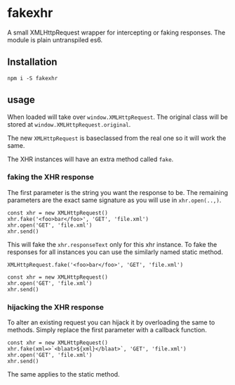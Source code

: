 # fakexhr

A small XMLHttpRequest wrapper for intercepting
or faking responses.
The module is plain untranspiled es6.


## Installation

```
npm i -S fakexhr
```

## usage

When loaded will take over `window.XMLHttpRequest`.
The original class will be stored at
`window.XMLHttpRequest.original`.

The new `XMLHttpRequest` is baseclassed from the
real one so it will work the same.

The XHR instances will have an extra method called
`fake`.

### faking the XHR response

The first parameter is the string you want the 
response to be. The remaining parameters are the
exact same signature as you will use in `xhr.open(..,)`.

```
const xhr = new XMLHttpRequest()
xhr.fake('<foo>bar</foo>', 'GET', 'file.xml')
xhr.open('GET', 'file.xml')
xhr.send()
```

This will fake the `xhr.responseText` only for this
xhr instance. To fake the responses for all instances
you can use the similarly named static method.

```
XMLHttpRequest.fake('<foo>bar</foo>', 'GET', 'file.xml')

const xhr = new XMLHttpRequest()
xhr.open('GET', 'file.xml')
xhr.send()
```

### hijacking the XHR response

To alter an existing request you can hijack it by
overloading the same to methods. Simply replace the
first parameter with a callback function.

```
const xhr = new XMLHttpRequest()
xhr.fake(xml=>`<blaat>${xml}</blaat>`, 'GET', 'file.xml')
xhr.open('GET', 'file.xml')
xhr.send()
```

The same applies to the static method. 
